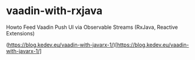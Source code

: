 # vaadin-with-rxjava
Howto Feed Vaadin Push UI via Observable Streams (RxJava, Reactive Extensions)

(https://blog.kedev.eu/vaadin-with-javarx-1/)[https://blog.kedev.eu/vaadin-with-javarx-1/]
